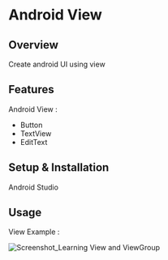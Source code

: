 # Android View

## Overview
Create android UI using view

## Features
Android View :
- Button
- TextView
- EditText

## Setup & Installation 
Android Studio

## Usage
View Example :

![Screenshot_Learning View and ViewGroup](https://user-images.githubusercontent.com/56164259/68088598-59b20f80-fe93-11e9-852d-100761101929.png)
